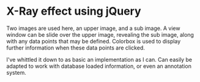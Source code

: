 X-Ray effect using jQuery
====

Two images are used here, an upper image, and a sub image. A view window can be slide over the upper image, revealing the sub image, along with any data points that may be defined. Colorbox is used to display further information when these data points are clicked.

I've whittled it down to as basic an implementation as I can. Can easily be adapted to work with database loaded information, or even an annotation system.

